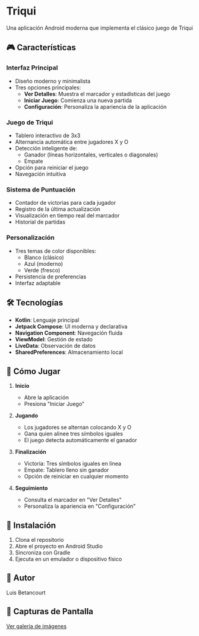 # Triqui

Una aplicación Android moderna que implementa el clásico juego de Triqui

## 🎮 Características

### Interfaz Principal
- Diseño moderno y minimalista
- Tres opciones principales:
  - **Ver Detalles**: Muestra el marcador y estadísticas del juego
  - **Iniciar Juego**: Comienza una nueva partida
  - **Configuración**: Personaliza la apariencia de la aplicación

### Juego de Triqui
- Tablero interactivo de 3x3
- Alternancia automática entre jugadores X y O
- Detección inteligente de:
  - Ganador (líneas horizontales, verticales o diagonales)
  - Empate
- Opción para reiniciar el juego
- Navegación intuitiva

### Sistema de Puntuación
- Contador de victorias para cada jugador
- Registro de la última actualización
- Visualización en tiempo real del marcador
- Historial de partidas

### Personalización
- Tres temas de color disponibles:
  - Blanco (clásico)
  - Azul (moderno)
  - Verde (fresco)
- Persistencia de preferencias
- Interfaz adaptable

## 🛠️ Tecnologías

- **Kotlin**: Lenguaje principal
- **Jetpack Compose**: UI moderna y declarativa
- **Navigation Component**: Navegación fluida
- **ViewModel**: Gestión de estado
- **LiveData**: Observación de datos
- **SharedPreferences**: Almacenamiento local


## 🎯 Cómo Jugar

1. **Inicio**
   - Abre la aplicación
   - Presiona "Iniciar Juego"

2. **Jugando**
   - Los jugadores se alternan colocando X y O
   - Gana quien alinee tres símbolos iguales
   - El juego detecta automáticamente el ganador

3. **Finalización**
   - Victoria: Tres símbolos iguales en línea
   - Empate: Tablero lleno sin ganador
   - Opción de reiniciar en cualquier momento

4. **Seguimiento**
   - Consulta el marcador en "Ver Detalles"
   - Personaliza la apariencia en "Configuración"

## 🚀 Instalación

1. Clona el repositorio
2. Abre el proyecto en Android Studio
3. Sincroniza con Gradle
4. Ejecuta en un emulador o dispositivo físico

## 👤 Autor

Luis Betancourt


## 📸 Capturas de Pantalla

[Ver galería de imágenes](https://postimg.cc/gallery/vDdM2CC) 